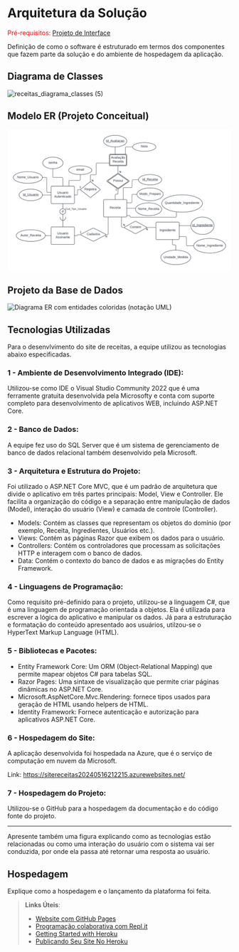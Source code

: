 # Arquitetura da Solução

<span style="color:red">Pré-requisitos: <a href="3-Projeto de Interface.md"> Projeto de Interface</a></span>

Definição de como o software é estruturado em termos dos componentes que fazem parte da solução e do ambiente de hospedagem da aplicação.

## Diagrama de Classes

![receitas_diagrama_classes (5)](https://github.com/ICEI-PUC-Minas-PMV-ADS/pmv-ads-2024-1-e2-proj-int-t1-site_de_receitas/assets/98063900/7f6f6f4f-dcb0-4b3e-a8ba-1f1688bb59ea)



## Modelo ER (Projeto Conceitual)

![MER](img/MER.png)

## Projeto da Base de Dados

![Diagrama ER com entidades coloridas (notação UML)](https://github.com/ICEI-PUC-Minas-PMV-ADS/pmv-ads-2024-1-e2-proj-int-t1-site_de_receitas/assets/133724013/aad713f1-6742-4e5b-bd47-651392b957bf)




## Tecnologias Utilizadas

Para o desenvlvimento do site de receitas, a equipe utilizou as tecnologias abaixo especificadas.

### 1 - Ambiente de Desenvolvimento Integrado (IDE):

Utilizou-se como IDE o Visual Studio Community 2022 que é uma ferramente gratuita desenvolvida pela Microsofty e conta com suporte completo para desenvolvimento de aplicativos WEB, incluindo ASP.NET Core.

### 2 - Banco de Dados:

A equipe fez uso do SQL Server que é um sistema de gerenciamento de banco de dados relacional também desenvolvido pela Microsoft.

### 3 - Arquitetura e Estrutura do Projeto:

Foi utilizado o ASP.NET Core MVC, que é um padrão de arquitetura que divide o aplicativo em três partes principais: Model, View e Controller. Ele facilita a organização do código e a separação entre manipulação de dados (Model), interação do usuário (View) e camada de controle (Controller).

* Models: Contém as classes que representam os objetos do domínio (por exemplo, Receita, Ingredientes, Usuários etc.).
* Views: Contém as páginas Razor que exibem os dados para o usuário.
* Controllers: Contém os controladores que processam as solicitações HTTP e interagem com o banco de dados.
* Data: Contém o contexto do banco de dados e as migrações do Entity Framework.

### 4 - Linguagens de Programação:

Como requisito pré-definido para o projeto, utilizou-se a linguagem C#, que é uma linguagem de programação orientada a objetos. Ela é utilizada para escrever a lógica do aplicativo e manipular os dados. Já para a estruturação e formatação do conteúdo apresentado aos usuários, utilzou-se o HyperText Markup Language (HTML).

### 5 - Bibliotecas e Pacotes:

* Entity Framework Core: Um ORM (Object-Relational Mapping) que permite mapear objetos C# para tabelas SQL.
* Razor Pages: Uma sintaxe de visualização que permite criar páginas dinâmicas no ASP.NET Core.
* Microsoft.AspNetCore.Mvc.Rendering: fornece tipos usados para geração de HTML usando helpers de HTML.
* Identity Framework: Fornece autenticação e autorização para aplicativos ASP.NET Core.

### 6 - Hospedagem do Site:

A aplicação desenvolvida foi hospedada na Azure, que é o serviço de computação em nuvem da Microsoft.

Link: https://sitereceitas20240516212215.azurewebsites.net/

### 7 - Hospedagem do Projeto:

Utilizou-se o GitHub para a hospedagem da documentação e do código fonte do projeto.


-------------------------------------------------------------------------------------------


Apresente também uma figura explicando como as tecnologias estão relacionadas ou como uma interação do usuário com o sistema vai ser conduzida, por onde ela passa até retornar uma resposta ao usuário.

## Hospedagem

Explique como a hospedagem e o lançamento da plataforma foi feita.

> **Links Úteis**:
>
> - [Website com GitHub Pages](https://pages.github.com/)
> - [Programação colaborativa com Repl.it](https://repl.it/)
> - [Getting Started with Heroku](https://devcenter.heroku.com/start)
> - [Publicando Seu Site No Heroku](http://pythonclub.com.br/publicando-seu-hello-world-no-heroku.html)
